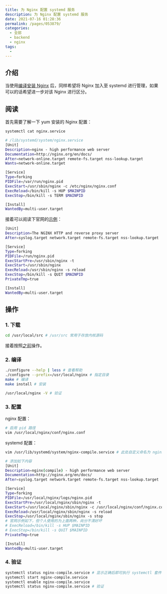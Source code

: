 ```yaml
---
title: 为 Nginx 配置 systemd 服务
description: 为 Nginx 配置 systemd 服务
date: 2021-07-16 01:28:36
permalink: /pages/053879/
categories: 
  - 全部
  - backend
  - nginx
tags: 
  - 
---
```


## 介绍

当使用[编译安装 Nginx](/backend/nginx/install-nginx.html#编译安装) 后，同样希望将 Nginx 加入至 systemd 进行管理，如果可以的话希望进一步对该 Nginx 进行区分。



## 阅读

首先需要了解一下 yum 安装的 Nginx 配置：

```bash
systemctl cat nginx.service

# /lib/systemd/system/nginx.service
[Unit]
Description=nginx - high performance web server
Documentation=http://nginx.org/en/docs/
After=network-online.target remote-fs.target nss-lookup.target
Wants=network-online.target

[Service]
Type=forking
PIDFile=/var/run/nginx.pid
ExecStart=/usr/sbin/nginx -c /etc/nginx/nginx.conf
ExecReload=/bin/kill -s HUP $MAINPID
ExecStop=/bin/kill -s TERM $MAINPID

[Install]
WantedBy=multi-user.target
```

接着可以阅读下官网的[示例](https://www.nginx.com/resources/wiki/start/topics/examples/systemd/)：

```bash
[Unit]
Description=The NGINX HTTP and reverse proxy server
After=syslog.target network.target remote-fs.target nss-lookup.target

[Service]
Type=forking
PIDFile=/run/nginx.pid
ExecStartPre=/usr/sbin/nginx -t
ExecStart=/usr/sbin/nginx
ExecReload=/usr/sbin/nginx -s reload
ExecStop=/bin/kill -s QUIT $MAINPID
PrivateTmp=true

[Install]
WantedBy=multi-user.target
```



## 操作

### 1. 下载

```bash
cd /usr/local/src # /usr/src 常用于存放内核源码
```

接着按照[之前](/backend/nginx/install-nginx.html#_2-下载)操作。

### 2. 编译

```bash
./configure --help | less # 查看帮助
./configure --prefix=/usr/local/nginx # 指定目录
make # 编译
make install # 安装

/usr/local/nginx -V # 验证 
```

### 3. 配置

nginx 配置：

```bash
# 启用 pid 路径
vim /usr/local/nginx/conf/nginx.conf
```

systemd 配置：

```bash
vim /usr/lib/systemd/system/nginx-compile.service # 此处自定义命名为 nginx-compile

# 添加如下内容
[Unit]
Description=nginx(compile) - high performance web server
Documentation=http://nginx.org/en/docs/
After=syslog.target network.target remote-fs.target nss-lookup.target

[Service]
Type=forking
PIDFile=/usr/local/nginx/logs/nginx.pid
ExecStartPre=/usr/local/nginx/sbin/nginx -t
ExecStart=/usr/local/nginx/sbin/nginx -c /usr/local/nginx/conf/nginx.conf
ExecReload=/usr/local/nginx/sbin/nginx -s reload
ExecStop=/usr/local/nginx/sbin/nginx -s stop
# 官网示例如下，但个人使用的为上面两种，尚分不清好坏
# ExecReload=/bin/kill -s HUP $MAINPID
# ExecStop=/bin/kill -s QUIT $MAINPID
PrivateTmp=true

[Install]
WantedBy=multi-user.target
```

### 4. 验证

```bash
systemctl status nginx-compile.service # 显示正确后即可执行 systemctl 套件
systemctl start nginx-compile.service
systemctl enable nginx-compile.service
systemctl status nginx-compile.service # 验证
```

